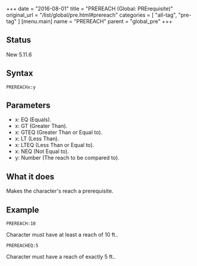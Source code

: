 +++
date = "2016-08-01"
title = "PREREACH (Global: PRErequisite)"
original_url = "/list/global/pre.html#prereach"
categories = [ "all-tag", "pre-tag" ]
[menu.main]
    name = "PREREACH"
    parent = "global_pre"
+++

## Status

New 5.11.6

## Syntax

`PREREACHx:y`

## Parameters

-   x: EQ (Equals).
-   x: GT (Greater Than).
-   x: GTEQ (Greater Than or Equal to).
-   x: LT (Less Than).
-   x: LTEQ (Less Than or Equal to).
-   x: NEQ (Not Equal to).
-   y: Number (The reach to be compared to).



What it does
------------

Makes the character's reach a prerequisite.

Example
-------

`PREREACH:10`

Character must have at least a reach of 10 ft..

`PREREACHEQ:5`

Character must have a reach of exactly 5 ft..

